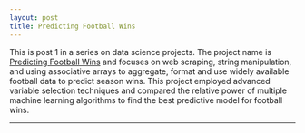 ```yaml
---
layout: post
title: Predicting Football Wins
---
```


This is post 1 in a series on data science projects. The project name is [Predicting Football Wins](https://github.com/Codr99/Portfolio/blob/master/PredictingFootballWins/Predicting%20Football%20Wins.pdf) and focuses on web scraping, string manipulation, and using associative arrays to aggregate, format and use widely available football data to predict season wins. This project employed advanced variable selection techniques and compared the relative power of multiple machine learning algorithms to find the best predictive model for football wins.

<hr>
